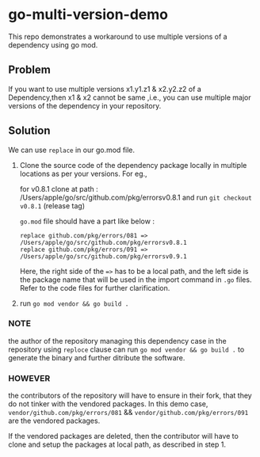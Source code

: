 # go-multi-version-demo
This repo demonstrates a workaround to use multiple versions of a dependency using go mod.

## Problem

If you want to use multiple versions x1.y1.z1 & x2.y2.z2 of a Dependency,then x1 & x2 cannot be same ,i.e., you can use multiple major versions of the dependency in your repository. 

## Solution

We can use `replace` in our go.mod file.

1.  Clone the source code of the dependency package locally in multiple locations as per
    your versions. For eg., 

    for v0.8.1 clone at path : /Users/apple/go/src/github.com/pkg/errorsv0.8.1 and
    run `git checkout v0.8.1` (release tag)

    `go.mod` file should have a part like below :

    ```
    replace github.com/pkg/errors/081 => /Users/apple/go/src/github.com/pkg/errorsv0.8.1
    replace github.com/pkg/errors/091 => /Users/apple/go/src/github.com/pkg/errorsv0.9.1
    ```

    Here, the right side of the `=>` has to be a local path, and the left side is 
    the package name that will be used in the import command in `.go` files.
    Refer to the code files for further clarification.

2.  run `go mod vendor && go build .`

  
  
  
  
### NOTE

the author of the repository managing this dependency case in the repository using `reploce` clause can run `go mod vendor && go build .` to generate the binary and further ditribute the software.


### HOWEVER

the contributors of the repository will have to ensure in their fork, that they do not tinker with the vendored packages. In this demo case, `vendor/github.com/pkg/errors/081` && `vendor/github.com/pkg/errors/091` are the vendored packages.

If the vendored packages are deleted, then the contributor will have to clone and setup the packages at local path, as described in step 1.